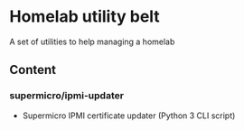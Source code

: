 # Homelab utility belt
A set of utilities to help managing a homelab

## Content

### supermicro/ipmi-updater

* Supermicro IPMI certificate updater (Python 3 CLI script)

